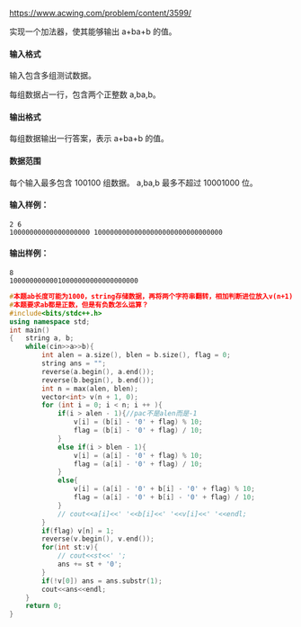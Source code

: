 https://www.acwing.com/problem/content/3599/

实现一个加法器，使其能够输出 a+ba+b 的值。

#### 输入格式

输入包含多组测试数据。

每组数据占一行，包含两个正整数 a,ba,b。

#### 输出格式

每组数据输出一行答案，表示 a+ba+b 的值。

#### 数据范围

每个输入最多包含 100100 组数据。
a,ba,b 最多不超过 10001000 位。

#### 输入样例：

```
2 6
10000000000000000000 10000000000000000000000000000000
```

#### 输出样例：

```
8
10000000000010000000000000000000
```

```cpp
#本题ab长度可能为1000，string存储数据，再将两个字符串翻转，相加判断进位放入v(n+1)，如果最后一位也要进位，长度+1，再将v翻转判断首位是否为0，是去掉
#本题要求ab都是正数，但是有负数怎么运算？
#include<bits/stdc++.h>
using namespace std;
int main()
{   string a, b;
    while(cin>>a>>b){
        int alen = a.size(), blen = b.size(), flag = 0;
        string ans = "";
        reverse(a.begin(), a.end());
        reverse(b.begin(), b.end());
        int n = max(alen, blen);
        vector<int> v(n + 1, 0);
        for (int i = 0; i < n; i ++ ){
            if(i > alen - 1){//pac不是alen而是-1
                v[i] = (b[i] - '0' + flag) % 10;
                flag = (b[i] - '0' + flag) / 10;
            }
            else if(i > blen - 1){
                v[i] = (a[i] - '0' + flag) % 10;
                flag = (a[i] - '0' + flag) / 10;
            }
            else{
                v[i] = (a[i] - '0' + b[i] - '0' + flag) % 10;
                flag = (a[i] - '0' + b[i] - '0' + flag) / 10;
            }
            // cout<<a[i]<<' '<<b[i]<<' '<<v[i]<<' '<<endl;
        }
        if(flag) v[n] = 1;
        reverse(v.begin(), v.end());
        for(int st:v){
            // cout<<st<<' ';
            ans += st + '0'; 
        }
        if(!v[0]) ans = ans.substr(1);   
        cout<<ans<<endl;
    }
    return 0;
}
```


